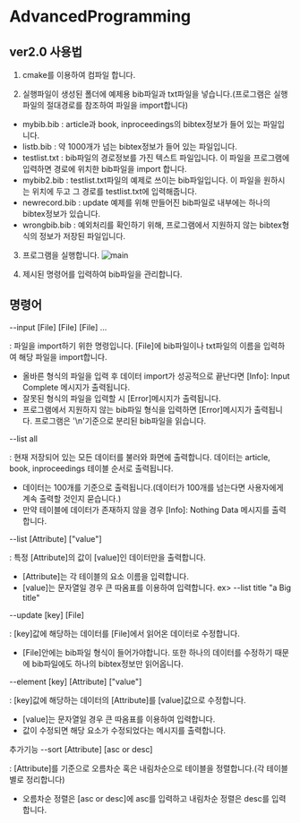 # AdvancedProgramming
ver2.0
사용법
------
1. cmake를 이용하여 컴파일 합니다.

2. 실행파일이 생성된 폴더에 예제용 bib파일과 txt파일을 넣습니다.(프로그램은 실행파일의 절대경로를 참조하여 파일을 import합니다) 
- mybib.bib     : article과 book, inproceedings의 bibtex정보가 들어 있는 파일입니다.
- listb.bib     : 약 1000개가 넘는 bibtex정보가 들어 있는 파일입니다.
- testlist.txt  : bib파일의 경로정보를 가진 텍스트 파일입니다. 이 파일을 프로그램에 입력하면 경로에 위치한 bib파일을 import 합니다.
- mybib2.bib    : testlist.txt파일의 예제로 쓰이는 bib파일입니다. 이 파일을 원하시는 위치에 두고 그 경로를 testlist.txt에 입력해줍니다.
- newrecord.bib : update 예제를 위해 만들어진 bib파일로 내부에는 하나의 bibtex정보가 있습니다.
- wrongbib.bib  : 예외처리를 확인하기 위해, 프로그램에서 지원하지 않는 bibtex형식의 정보가 저장된 파일입니다.

3. 프로그램을 실행합니다.
![main](https://user-images.githubusercontent.com/38119700/41143960-2e6aec58-6b36-11e8-933d-c3148ab80e80.jpg)

4. 제시된 명령어를 입력하여 bib파일을 관리합니다.

명령어
-----
--input [File] [File] [File] ...

: 파일을 import하기 위한 명령입니다. [File]에 bib파일이나 txt파일의 이름을 입력하여 해당 파일을 import합니다. 
- 올바른 형식의 파일을 입력 후 데이터 import가 성공적으로 끝난다면 [Info]: Input Complete 메시지가 출력됩니다.
- 잘못된 형식의 파일을 입력할 시 [Error]메시지가 출력됩니다.
- 프로그램에서 지원하지 않는 bib파일 형식을 입력하면 [Error]메시지가 출력됩니다. 프로그램은 '\n'기준으로 분리된 bib파일을 읽습니다.

--list all

: 현재 저장되어 있는 모든 데이터를 불러와 화면에 출력합니다. 데이터는 article, book, inproceedings 테이블 순서로 출력됩니다.
- 데이터는 100개를 기준으로 출력됩니다.(데이터가 100개를 넘는다면 사용자에게 계속 출력할 것인지 묻습니다.)
- 만약 테이블에 데이터가 존재하지 않을 경우 [Info]: Nothing Data 메시지를 출력합니다.

--list [Attribute] ["value"]

: 특정 [Attribute]의 값이 [value]인 데이터만을 출력합니다.
- [Attribute]는 각 테이블의 요소 이름을 입력합니다.
- [value]는 문자열일 경우 큰 따옴표를 이용하여 입력합니다. ex> --list title "a Big title"

--update [key] [File]

: [key]값에 해당하는 데이터를 [File]에서 읽어온 데이터로 수정합니다.
- [File]안에는 bib파일 형식이 들어가야합니다. 또한 하나의 데이터를 수정하기 때문에 bib파일에도 하나의 bibtex정보만 읽어옵니다.

--element [key] [Attribute] ["value"]

: [key]값에 해당하는 데이터의 [Attribute]를 [value]값으로 수정합니다.
- [value]는 문자열일 경우 큰 따옴표를 이용하여 입력합니다.
- 값이 수정되면 해당 요소가 수정되었다는 메시지를 출력합니다.

추가기능
--sort [Attribute] [asc or desc]

: [Attribute]를 기준으로 오름차순 혹은 내림차순으로 테이블을 정렬합니다.(각 테이블별로 정리합니다)
- 오름차순 정렬은 [asc or desc]에 asc를 입력하고 내림차순 정렬은 desc를 입력합니다.
